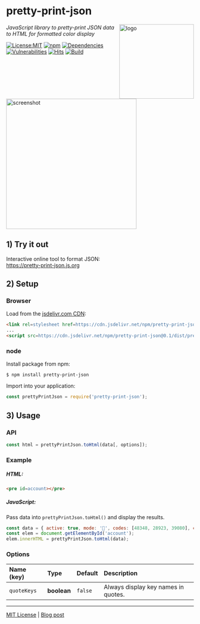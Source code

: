 # pretty-print-json
<img src=https://centerkey.com/graphics/center-key-logo.svg align=right width=200 alt=logo>

_JavaScript library to pretty-print JSON data to HTML for formatted color display_

[![License:MIT](https://img.shields.io/badge/License-MIT-blue.svg)](https://github.com/center-key/pretty-print-json/blob/master/LICENSE.txt)
[![npm](https://img.shields.io/npm/v/pretty-print-json.svg)](https://www.npmjs.com/package/pretty-print-json)
[![Dependencies](https://david-dm.org/center-key/pretty-print-json/status.svg)](https://david-dm.org/center-key/pretty-print-json)
[![Vulnerabilities](https://snyk.io/test/github/center-key/pretty-print-json/badge.svg)](https://snyk.io/test/github/center-key/pretty-print-json)
[![Hits](https://data.jsdelivr.com/v1/package/npm/pretty-print-json/badge?style=rounded)](https://www.jsdelivr.com/package/npm/pretty-print-json)
[![Build](https://travis-ci.org/center-key/pretty-print-json.svg)](https://travis-ci.org/center-key/pretty-print-json)

<img width=350 alt=screenshot
   src=https://3.bp.blogspot.com/-M13HQRG7cqQ/XaQvF0Q_KyI/AAAAAAAAJeg/3_CTIgPAh5Yqa29aYPvB1aTO9VsUlksLACNcBGAsYHQ/s1600/pretty-print-json.png>

## 1) Try it out
Interactive online tool to format JSON:<br>
https://pretty-print-json.js.org

## 2) Setup
### Browser
Load from the [jsdelivr.com CDN](https://www.jsdelivr.com/package/npm/pretty-print-json):
```html
<link rel=stylesheet href=https://cdn.jsdelivr.net/npm/pretty-print-json@0.1/dist/pretty-print-json.css>
...
<script src=https://cdn.jsdelivr.net/npm/pretty-print-json@0.1/dist/pretty-print-json.min.js></script>
```
### node
Install package from npm:
```shell
$ npm install pretty-print-json
```
Import into your application:
```javascript
const prettyPrintJson = require('pretty-print-json');
```

## 3) Usage
### API
```javascript
const html = prettyPrintJson.toHtml(data[, options]);
```
### Example
##### HTML:
```html
<pre id=account></pre>
```
##### JavaScript:
Pass data into `prettyPrintJson.toHtml()` and display the results.
```javascript
const data = { active: true, mode: '🚃', codes: [48348, 28923, 39080], city: 'London' };
const elem = document.getElementById('account');
elem.innerHTML = prettyPrintJson.toHtml(data);
```
### Options
| Name (key)  | Type        | Default | Description                         |
| :---------- | :---------- | :------ | :---------------------------------- |
| `quoteKeys` | **boolean** | `false` | Always display key names in quotes. |

---
[MIT License](LICENSE.txt) | [Blog post](https://blog.centerkey.com/2013/05/javascript-colorized-pretty-print-json.html)
